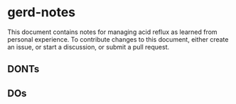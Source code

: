 # gerd-notes
This document contains notes for managing acid reflux as learned from personal experience. To contribute changes to this document, either create an issue, or start a discussion, or submit a pull request.

## DONTs

## DOs
